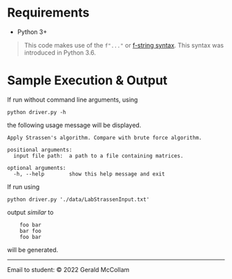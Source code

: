 
# Requirements

  * Python 3+

> This code makes use of the `f"..."` or [f-string
> syntax](https://www.python.org/dev/peps/pep-0498/). This syntax was
> introduced in Python 3.6.


# Sample Execution & Output

If run without command line arguments, using

```
python driver.py -h
```

the following usage message will be displayed.

```
Apply Strassen's algorithm. Compare with brute force algorithm.

positional arguments:
  input file path:  a path to a file containing matrices.

optional arguments:
  -h, --help        show this help message and exit
```

If run using

```
python driver.py './data/LabStrassenInput.txt'
```

output *similar* to

```
    foo bar
    bar foo
    foo bar
```

will be generated.

---


 Email to student: 
© 2022 Gerald McCollam